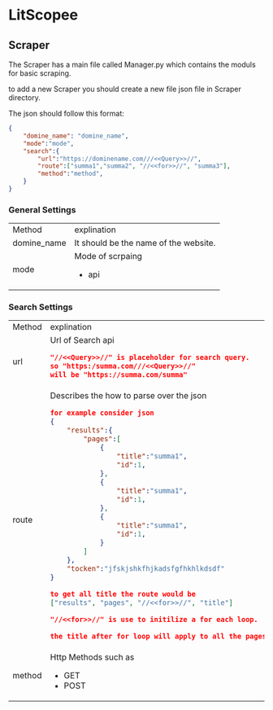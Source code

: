 # LitScopee

## Scraper

The Scraper has a main file called Manager.py which contains the moduls for basic scraping.

to add a new Scraper you should create a new file json file in Scraper directory.

The json should follow this format:
```json
{
    "domine_name": "domine_name",
    "mode":"mode",
    "search":{
        "url":"https://dominename.com///<<Query>>//",
        "route":["summa1","summa2", "//<<for>>//", "summa3"],
        "method":"method",
    }
}
```
### General Settings
<table>
<tr>
<td> Method </td> <td> explination </td>
</tr>
<tr>
<td> domine_name </td>
<td> It should be the name of the website. </td>
</tr>
<tr>
<td> mode </td>
<td> Mode of scrpaing

* api 
</td>
</tr>
</table>

### Search Settings


<table>
<tr>
<td> Method </td> <td> explination </td>
</tr>
<tr>
<td> url </td>
<td> Url of Search api

```json
"//<<Query>>//" is placeholder for search query.
so "https:/summa.com///<<Query>>//"
will be "https://summa.com/summa"
```
 </td>
</tr>
<tr>
<td> route </td>
<td> Describes the how to parse over the json

```json
for example consider json
{
    "results":{
        "pages":[
            {
                "title":"summa1",
                "id":1,
            },
            {
                "title":"summa1",
                "id":1,
            },
            {
                "title":"summa1",
                "id":1,
            }
        ]
    },
    "tocken":"jfskjshkfhjkadsfgfhkhlkdsdf"
}

to get all title the route would be
["results", "pages", "//<<for>>//", "title"]

"//<<for>>//" is use to initilize a for each loop.

the title after for loop will apply to all the pages.
```

</td>
</tr>
</tr>
<tr>
<td> method </td>
<td> Http Methods such as 

* GET
* POST
</td>
</tr>
</table>


